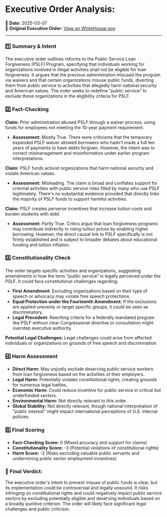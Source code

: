 # Executive Order Analysis: 

📅 **Date:** 2025-03-07  
🔗 **Original Executive Order:** [View on WhiteHouse.gov](https://www.whitehouse.gov/presidential-actions/2025/03/restoring-public-service-loan-forgiveness/)

---

### 1️⃣ Summary & Intent

The executive order outlines reforms to the Public Service Loan Forgiveness (PSLF) Program, specifying that individuals working for organizations involved in illegal activities shall not be eligible for loan forgiveness. It argues that the previous administration misused the program via waivers and that certain organizations misuse public funds, diverting them from public service to activities that allegedly harm national security and American values. The order seeks to redefine "public service" to exclude these organizations in the eligibility criteria for PSLF.

### 2️⃣ Fact-Checking

**Claim:** Prior administration abused PSLF through a waiver process, using funds for employees not meeting the 10-year payment requirement.
- **Assessment:** Mostly True. There were criticisms that the temporary expanded PSLF waiver allowed borrowers who hadn't made a full ten years of payments to have debts forgiven. However, the intent was to correct mismanagement and misinformation under earlier program interpretations.

**Claim:** PSLF funds activist organizations that harm national security and violate American values.
- **Assessment:** Misleading. The claim is broad and conflates support for criminal activities with public service roles filled by many who use PSLF legitimately. There's no substantial evidence provided that directly links the majority of PSLF funds to support harmful activities.

**Claim:** PSLF creates perverse incentives that increase tuition costs and burden students with debt.
- **Assessment:** Partly True. Critics argue that loan forgiveness programs may contribute indirectly to rising tuition prices by enabling higher borrowing. However, the direct causal link to PSLF specifically is not firmly established and is subject to broader debates about educational funding and tuition inflation.

### 3️⃣ Constitutionality Check

The order targets specific activities and organizations, suggesting amendments in how the term "public service" is legally perceived under the PSLF. It could face constitutional challenges regarding:

- **First Amendment:** Excluding organizations based on their type of speech or advocacy may violate free speech protections.
- **Equal Protection under the Fourteenth Amendment:** If the exclusions are applied unevenly or target specific groups, it could be seen as discriminatory.
- **Legal Precedent:** Rewriting criteria for a federally mandated program like PSLF without clear Congressional directive or consultation might overstep executive authority.

**Potential Legal Challenges:** Legal challenges could arise from affected individuals or organizations on grounds of free speech and discrimination.

### 4️⃣ Harm Assessment

- **Direct Harm:** May unjustly exclude deserving public service workers from loan forgiveness based on the activities of their employers.
- **Legal Harm:** Potentially violates constitutional rights, creating grounds for numerous legal battles.
- **Economic Harm:** Could reduce incentive for public service in critical but underfunded sectors.
- **Environmental Harm:** Not directly relevant to this order.
- **Global Stability:** Not directly relevant, though national interpretation of "public interest" might impact international perceptions of U.S. internal policies.

### 5️⃣ Final Scoring

- **Fact-Checking Score:** 0 (Mixed accuracy and support for claims)
- **Constitutionality Score:** -3 (Potential violations of constitutional rights)
- **Harm Score:** -2 (Risks excluding valuable public servants and undermining public sector employment incentives)

### 🔎 Final Verdict:

The executive order's intent to prevent misuse of public funds is clear, but its implementation could be controversial and legally unsound. It risks infringing on constitutional rights and could negatively impact public service sectors by excluding potentially eligible and deserving individuals based on a broadly punitive criterion. The order will likely face significant legal challenges and public criticism.
